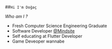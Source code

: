 ##```Hi I'm Doğaç```

_Who am I ?_
- Fresh Computer Science Engineering Graduate
- Software Developer [@Mindsite](https://www.themindsite.com)
- Self educating at Flutter Developer
- Game Deveoper wannabe
